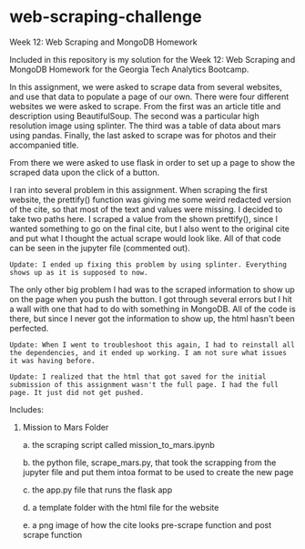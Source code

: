 # web-scraping-challenge

Week 12: Web Scraping and MongoDB Homework

Included in this repository is my solution for the Week 12: Web Scraping and MongoDB Homework for the Georgia Tech Analytics Bootcamp.

In this assignment, we were asked to scrape data from several websites, and use that data to populate a page of our own. There were four different websites we were asked to scrape. From the first was an article title and description using BeautifulSoup. The second was a particular high resolution image using splinter. The third was a table of data about mars using pandas. Finally, the last asked to scrape was for photos and their accompanied title.

From there we were asked to use flask in order to set up a page to show the scraped data upon the click of a button.

I ran into several problem in this assignment. When scraping the first website, the prettify() function was giving me some weird redacted version of the cite, so that most of the text and values were missing. I decided to take two paths here. I scraped a value from the shown prettify(), since I wanted something to go on the final cite, but I also went to the original cite and put what I thought the actual scrape would look like. All of that code can be seen in the jupyter file (commented out). 
    
    Update: I ended up fixing this problem by using splinter. Everything shows up as it is supposed to now.

The only other big problem I had was to the scraped information to show up on the page when you push the button. I got through several errors but I hit a wall with one that had to do with something in MongoDB. All of the code is there, but since I never got the information to show up, the html hasn't been perfected.
    
    Update: When I went to troubleshoot this again, I had to reinstall all the dependencies, and it ended up working. I am not sure what issues it was having before.
    
    Update: I realized that the html that got saved for the initial submission of this assignment wasn't the full page. I had the full page. It just did not get pushed.


Includes: 
1. Mission to Mars Folder

    a. the scraping script called mission_to_mars.ipynb
    
    b. the python file, scrape_mars.py, that took the scrapping from the jupyter file and put them intoa format to be used to create the new page
    
    c. the app.py file that runs the flask app
    
    d. a template folder with the html file for the website
    
    e. a png image of how the cite looks pre-scrape function and post scrape function
